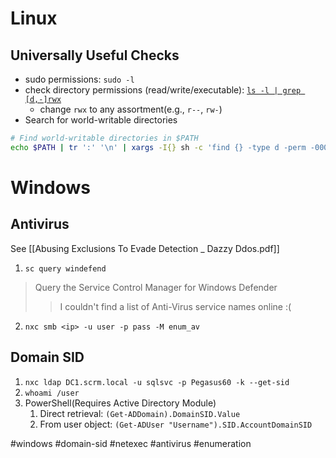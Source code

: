 # Linux
## Universally Useful Checks
- sudo permissions: `sudo -l`
- check directory permissions (read/write/executable): [`ls -l | grep [d,-]rwx`](https://unix.stackexchange.com/questions/516511/list-files-and-directories-that-a-user-has-permission-to)
	- change `rwx` to any assortment(e.g., `r--`, `rw-`)
- Search for world-writable directories
```bash
# Find world-writable directories in $PATH
echo $PATH | tr ':' '\n' | xargs -I{} sh -c 'find {} -type d -perm -0002 2>/dev/null'
```
# Windows
## Antivirus
See [[Abusing Exclusions To Evade Detection _ Dazzy Ddos.pdf]]
1. `sc query windefend`
>Query the Service Control Manager for Windows Defender
>>I couldn't find a list of Anti-Virus service names online :(
2. `nxc smb <ip> -u user -p pass -M enum_av`
## Domain SID
1. `nxc ldap DC1.scrm.local -u sqlsvc -p Pegasus60 -k --get-sid`
2. `whoami /user`
3. PowerShell(Requires Active Directory Module)
	1. Direct retrieval: `(Get-ADDomain).DomainSID.Value`
	2. From user object: `(Get-ADUser "Username").SID.AccountDomainSID`

#windows #domain-sid #netexec #antivirus #enumeration